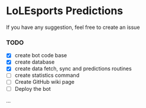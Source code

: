 # LoLEsports Predictions

If you have any suggestion, feel free to create an issue

### TODO

- [x] create bot code base
- [x] create database
- [x] create data fetch, sync and predictions routines
- [ ] create statistics command
- [ ] Create GitHub wiki page
- [ ] Deploy the bot

...

